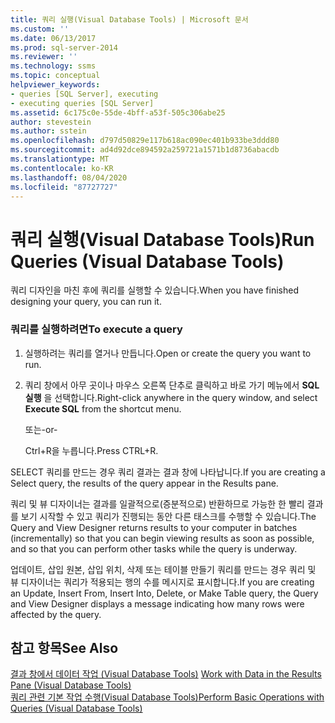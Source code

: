 ```yaml
---
title: 쿼리 실행(Visual Database Tools) | Microsoft 문서
ms.custom: ''
ms.date: 06/13/2017
ms.prod: sql-server-2014
ms.reviewer: ''
ms.technology: ssms
ms.topic: conceptual
helpviewer_keywords:
- queries [SQL Server], executing
- executing queries [SQL Server]
ms.assetid: 6c175c0e-55de-4bff-a53f-505c306abe25
author: stevestein
ms.author: sstein
ms.openlocfilehash: d797d50829e117b618ac090ec401b933be3ddd80
ms.sourcegitcommit: ad4d92dce894592a259721a1571b1d8736abacdb
ms.translationtype: MT
ms.contentlocale: ko-KR
ms.lasthandoff: 08/04/2020
ms.locfileid: "87727727"
---
```

# <a name="run-queries-visual-database-tools"></a><span data-ttu-id="bae6b-102">쿼리 실행(Visual Database Tools)</span><span class="sxs-lookup"><span data-stu-id="bae6b-102">Run Queries (Visual Database Tools)</span></span>
  <span data-ttu-id="bae6b-103">쿼리 디자인을 마친 후에 쿼리를 실행할 수 있습니다.</span><span class="sxs-lookup"><span data-stu-id="bae6b-103">When you have finished designing your query, you can run it.</span></span>  
  
### <a name="to-execute-a-query"></a><span data-ttu-id="bae6b-104">쿼리를 실행하려면</span><span class="sxs-lookup"><span data-stu-id="bae6b-104">To execute a query</span></span>  
  
1.  <span data-ttu-id="bae6b-105">실행하려는 쿼리를 열거나 만듭니다.</span><span class="sxs-lookup"><span data-stu-id="bae6b-105">Open or create the query you want to run.</span></span>  
  
2.  <span data-ttu-id="bae6b-106">쿼리 창에서 아무 곳이나 마우스 오른쪽 단추로 클릭하고 바로 가기 메뉴에서 **SQL 실행** 을 선택합니다.</span><span class="sxs-lookup"><span data-stu-id="bae6b-106">Right-click anywhere in the query window, and select **Execute SQL** from the shortcut menu.</span></span>  
  
     <span data-ttu-id="bae6b-107">또는</span><span class="sxs-lookup"><span data-stu-id="bae6b-107">-or-</span></span>  
  
     <span data-ttu-id="bae6b-108">Ctrl+R을 누릅니다.</span><span class="sxs-lookup"><span data-stu-id="bae6b-108">Press CTRL+R.</span></span>  
  
 <span data-ttu-id="bae6b-109">SELECT 쿼리를 만드는 경우 쿼리 결과는 결과 창에 나타납니다.</span><span class="sxs-lookup"><span data-stu-id="bae6b-109">If you are creating a Select query, the results of the query appear in the Results pane.</span></span>  
  
 <span data-ttu-id="bae6b-110">쿼리 및 뷰 디자이너는 결과를 일괄적으로(증분적으로) 반환하므로 가능한 한 빨리 결과를 보기 시작할 수 있고 쿼리가 진행되는 동안 다른 태스크를 수행할 수 있습니다.</span><span class="sxs-lookup"><span data-stu-id="bae6b-110">The Query and View Designer returns results to your computer in batches (incrementally) so that you can begin viewing results as soon as possible, and so that you can perform other tasks while the query is underway.</span></span>  
  
 <span data-ttu-id="bae6b-111">업데이트, 삽입 원본, 삽입 위치, 삭제 또는 테이블 만들기 쿼리를 만드는 경우 쿼리 및 뷰 디자이너는 쿼리가 적용되는 행의 수를 메시지로 표시합니다.</span><span class="sxs-lookup"><span data-stu-id="bae6b-111">If you are creating an Update, Insert From, Insert Into, Delete, or Make Table query, the Query and View Designer displays a message indicating how many rows were affected by the query.</span></span>  
  
## <a name="see-also"></a><span data-ttu-id="bae6b-112">참고 항목</span><span class="sxs-lookup"><span data-stu-id="bae6b-112">See Also</span></span>  
 <span data-ttu-id="bae6b-113">[결과 창에서 데이터 작업 &#40;Visual Database Tools&#41;](visual-database-tools.md) </span><span class="sxs-lookup"><span data-stu-id="bae6b-113">[Work with Data in the Results Pane &#40;Visual Database Tools&#41;](visual-database-tools.md) </span></span>  
 [<span data-ttu-id="bae6b-114">쿼리 관련 기본 작업 수행&#40;Visual Database Tools&#41;</span><span class="sxs-lookup"><span data-stu-id="bae6b-114">Perform Basic Operations with Queries &#40;Visual Database Tools&#41;</span></span>](perform-basic-operations-with-queries-visual-database-tools.md)  
  
  
